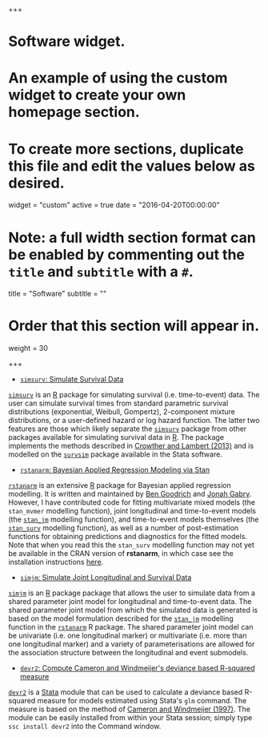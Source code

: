 +++
# Software widget.
# An example of using the custom widget to create your own homepage section.
# To create more sections, duplicate this file and edit the values below as desired.
widget = "custom"
active = true
date = "2016-04-20T00:00:00"

# Note: a full width section format can be enabled by commenting out the `title` and `subtitle` with a `#`.
title = "Software"
subtitle = ""

# Order that this section will appear in.
weight = 30

+++

- [`simsurv`: Simulate Survival Data](https://cran.r-project.org/web/packages/simsurv/index.html) 

[`simsurv`](https://cran.r-project.org/web/packages/simsurv/index.html) is an [R](https://www.r-project.org) package for simulating survival (i.e. time-to-event) data. The user can simulate survival times from standard parametric survival distributions (exponential, Weibull, Gompertz), 2-component mixture distributions, or a user-defined hazard or log hazard function. The latter two features are those which likely separate the [`simsurv`](https://cran.r-project.org/web/packages/simsurv/index.html) package from other packages available for simulating survival data in [R](https://www.r-project.org/). The package implements the methods described in [Crowther and Lambert (2013)](http://onlinelibrary.wiley.com/doi/10.1002/sim.5823/abstract) and is modelled on the [`survsim`](http://www.stata-journal.com/article.html?article=st0275) package available in the Stata software.   

- [`rstanarm`: Bayesian Applied Regression Modeling via Stan](https://cran.r-project.org/web/packages/rstanarm/index.html)

[`rstanarm`](https://cran.r-project.org/web/packages/rstanarm/index.html) is an extensive [R](https://www.r-project.org) package for Bayesian applied regression modelling. It is written and maintained by [Ben Goodrich](http://www.columbia.edu/~bg2382/) and [Jonah Gabry](http://iserp.columbia.edu/people/jonah-gabry). However, I have contributed code for fitting multivariate mixed models (the `stan_mvmer` modelling function), joint longitudinal and time-to-event models (the [`stan_jm`](https://cran.r-project.org/web/packages/rstanarm/vignettes/jm.html) modelling function), and time-to-event models themselves (the [`stan_surv`](https://arxiv.org/abs/2002.09633) modelling function), as well as a number of post-estimation functions for obtaining predictions and diagnostics for the fitted models. Note that when you read this the `stan_surv` modelling function may not yet be available in the CRAN version of **rstanarm**, in which case see the installation instructions [here](https://github.com/stan-dev/rstanarm#survival-analysis-version).

- [`simjm`: Simulate Joint Longitudinal and Survival Data](https://github.com/sambrilleman/simjm) 

[`simjm`](https://github.com/sambrilleman/simjm) is an [R](https://www.r-project.org) package  package that allows the user to simulate data from a shared parameter joint model for longitudinal and time-to-event data. The shared parameter joint model from which the simulated data is generated is based on the model formulation described for the [`stan_jm`](https://cran.r-project.org/web/packages/rstanarm/vignettes/jm.html) modelling function in the [`rstanarm`](https://cran.r-project.org/web/packages/rstanarm/index.html) R package. The shared parameter joint model can be univariate (i.e. one longitudinal marker) or multivariate (i.e. more than one longitudinal marker) and a variety of parameterisations are allowed for the association structure between the longitudinal and event submodels.

- [`devr2`: Compute Cameron and Windmeijer's deviance based R-squared measure](https://ideas.repec.org/c/boc/bocode/s457340.html)

[`devr2`](https://ideas.repec.org/c/boc/bocode/s457340.html) is a [Stata](https://www.stata.com) module that can be used to calculate a deviance based R-squared measure for models estimated using Stata's `glm` command. The measure is based on the method of [Cameron and Windmeijer (1997)](https://www.sciencedirect.com/science/article/pii/S0304407696018180). The module can be easily installed from within your Stata session; simply type `ssc install devr2` into the Command window.
